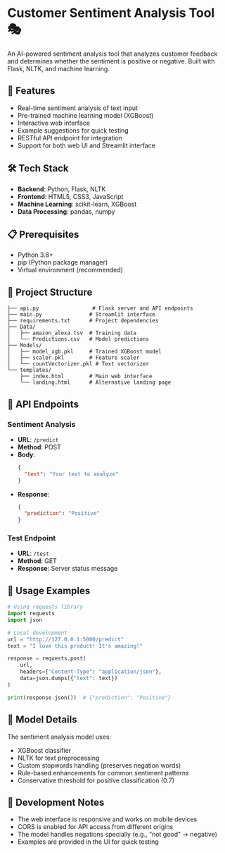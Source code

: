 # Customer Sentiment Analysis Tool 🎭

An AI-powered sentiment analysis tool that analyzes customer feedback and determines whether the sentiment is positive or negative. Built with Flask, NLTK, and machine learning.

## 🌟 Features

- Real-time sentiment analysis of text input
- Pre-trained machine learning model (XGBoost)
- Interactive web interface
- Example suggestions for quick testing
- RESTful API endpoint for integration
- Support for both web UI and Streamlit interface

## 🛠️ Tech Stack

- **Backend**: Python, Flask, NLTK
- **Frontend**: HTML5, CSS3, JavaScript
- **Machine Learning**: scikit-learn, XGBoost
- **Data Processing**: pandas, numpy

## 📋 Prerequisites

- Python 3.8+
- pip (Python package manager)
- Virtual environment (recommended)

## 📁 Project Structure

```
├── api.py                 # Flask server and API endpoints
├── main.py               # Streamlit interface
├── requirements.txt      # Project dependencies
├── Data/
│   ├── amazon_alexa.tsv  # Training data
│   └── Predictions.csv   # Model predictions
├── Models/
│   ├── model_xgb.pkl     # Trained XGBoost model
│   ├── scaler.pkl        # Feature scaler
│   └── countVectorizer.pkl # Text vectorizer
└── templates/
    ├── index.html        # Main web interface
    └── landing.html      # Alternative landing page
```

## 🔄 API Endpoints

### Sentiment Analysis
- **URL**: `/predict`
- **Method**: POST
- **Body**:
  ```json
  {
    "text": "Your text to analyze"
  }
  ```
- **Response**:
  ```json
  {
    "prediction": "Positive"
  }
  ```

### Test Endpoint
- **URL**: `/test`
- **Method**: GET
- **Response**: Server status message

## 🎯 Usage Examples

```python
# Using requests library
import requests
import json

# Local development
url = "http://127.0.0.1:5000/predict"
text = "I love this product! It's amazing!"

response = requests.post(
    url,
    headers={"Content-Type": "application/json"},
    data=json.dumps({"text": text})
)

print(response.json())  # {"prediction": "Positive"}
```


## 🧪 Model Details

The sentiment analysis model uses:
- XGBoost classifier
- NLTK for text preprocessing
- Custom stopwords handling (preserves negation words)
- Rule-based enhancements for common sentiment patterns
- Conservative threshold for positive classification (0.7)

## 📝 Development Notes

- The web interface is responsive and works on mobile devices
- CORS is enabled for API access from different origins
- The model handles negations specially (e.g., "not good" → negative)
- Examples are provided in the UI for quick testing
